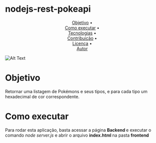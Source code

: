 # nodejs-rest-pokeapi

<p align="center">
 <a href="#objetivo">Objetivo</a> • <br>
 <a href="#roadmap">Como executar</a> •   <br>
 <a href="#tecnologias">Tecnologias</a> •   <br>
 <a href="#contribuicao">Contribuição</a> • <br>
 <a href="#licenca">Licença</a> •   <br>
 <a href="#autor">Autor</a> <br>
</p>

![Alt Text](https://i.ibb.co/6DMpCST/apiBFF.gif)

# Objetivo

<p id="objetivo"> Retornar uma listagem de Pokémons e seus tipos, e para cada tipo um hexadecimal de cor
correspondente.  </p>

# Como executar

<p id="roadmap"> Para rodar esta aplicação, basta acessar a página <b> Backend </b> e executar o comando <i> node server.js </i> e abrir o arquivo <b> index.html </b> na pasta <b> frontend </b>  </p>
